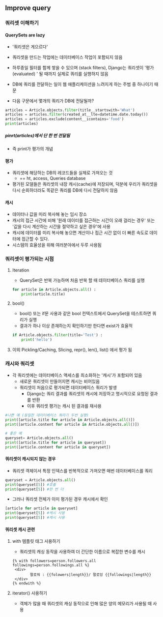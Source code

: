 ## Improve query

### 쿼리셋 이해하기

#### QuerySets are lazy

- '쿼리셋은 게으르다'
- 쿼리셋을 만드는 작업에는 데이터베이스 작업이 포함되지 않음
- 하루종일 필터를 함께 쌓을 수 있으며 (stack filters), Django는 쿼리셋이 '평가(evaluated) ' 될 때까지 실제로 쿼리를 실행하지 않음
- DB에 쿼리를 전달하는 일이 웹 애플리케이션을 느려지게 하는 주범 중 하나이기 때문

- 다음 구문에서 몇개의 쿼리가 DB에 전달될까?

```python
articles = Article.objects.filter(title__startswith='What')
articles = articles.filter(created_at__lte=datetime.date.today())
articles = articles.exclude(content__icontains='food')
print(articles)
```

##### pinrt(articles)에서 단 한 번 전달됨

- 즉 print가 평가의 개념

#### 평가

- 쿼리셋에 해당하는 DB의 레코드들을 실제로 가져오는 것
  - == ht, access, Queries database
- 평가된 모델들은 쿼리셋의 내장 캐시(cache)에 저장되며, 덕분에 우리가 쿼리셋을 다시 순회하더라도 똑같은 쿼리를 DB에 다시 전달하지 않음 

#### 캐시

- 데이터나 값을 미리 복사해 놓는 임시 장소
- 캐시의 접근 시간에 비해 '원래 데이터를 접근하는 시간이 오래 걸리는 경우' 또는 '값을 다시 계산하는 시간을 절약하고 싶은 경우'에 사용
- 캐시에 데이터를 미리 복사해 놓으면 계산이나 접근 시간 없이 더 빠른 속도로 데이터에 접근할 수 있다.
- 시스템의 효율성을 위해 여러분야에서 두루 사용됨 



### 쿼리셋이 평가되는 시점

1. Iteration

   - QuerySet은 반복 가능하며 처음 반복 할 때 데이터베이스 쿼리를 실행

   ```python
   for article in Article.objects.all() :
       print(article.title)
   ```

2. bool()

   - bool() 또는 if문 사용과 같은 bool 컨텍스트에서 QuerySet을 테스트하면 쿼리가 실행
   - 결과가 하나 이상 존재하는지 확인하기만 한다면 exist가 효율적 

   ```python
   if Article.objects.filter(title='Test') :
       print('hello')
   ```

3. 이외  Pickling/Caching, Slicing, repr(), len(), list() 에서 평가 됨 



### 캐시와 쿼리셋

- 각 쿼리셋에는 데이터베이스 액세스를 최소화하는 '캐시'가 포함되어 있음
  - 새로운 쿼리셋이 만들어지면 캐시는 비어있음
  - 쿼리셋이 처음으로 평가되면 데이터베이스 쿼리가 발생
    - Django는 쿼리 결과를 쿼리셋의 캐시에 저장하고 명시적으로 요청된 결과를 반환
    - 이후 쿼리셋 평가는 캐시 된 결과를 재사용

```python
#나쁜 예 (동일한 데이터베이스 쿼라기 두번 실행)
print([article.title for article in Article.objects.all()])
print([article.content for article in Article.objects.all()])

# 좋은 예
queryset= Article.objects.all()
print([article.title for article in queryset])
print([article.content for article in queryset])
```

#### 쿼리셋이 캐시되지 않는 경우

- 쿼리셋 객체이서 특정 인덱스를 반복적으로 가져오면 매번 데이터베이스를 쿼리

```python
queryset = Article.objects.all()
print(queryset[5]) #호출 
print(queryset[5]) #한 번 더
```

- 그러나 쿼리셋 전체가 이미 평가된 경우 캐시에서 확인

```python
[article for article in queryset]
print(queryset[5]) #캐시 사용
print(queryset[5]) #캐시 사용 
```



#### 쿼리셋 캐시 관련

1. with 템플릿 태그 사용하기

   - 쿼리셋의 캐싱 동작을 사용하여 더 간단한 이름으로 복잡한 변수를 캐시

   ```django
   {% with followers=person.followers.all followings=person.followings.all %}
   	<div>
           팔로워 : {{folowers|length}}/ 팔로잉 {{followings|length}}
   	</div>
   {% endwith %}
   ```

2. iterator() 사용하기
   - 객체가 많을 때 쿼리셋의 캐싱 동작으로 인해 많은 양의 메모리가 사용될 때 사용

